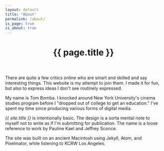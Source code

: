 ```yaml
---
layout: default
title: "About"
permalink: /about/
is_page: true
is_about: true
---
```


<header><h1>{{ page.title }}</h1></header>

There are quite a few critics online who are smart and skilled and say interesting things. This website is my attempt to join them. I made it for fun, but also to express ideas I don't see routinely expressed.

My name is Tom Bomba. I knocked around New York University's cinema studies program before I "dropped out of college to get an education." I've spent my time since producing various forms of digital media.

_{{ site.title }}_ is intentionally basic. The design is a sorta mental note to myself not to write as if I'm submitting for publication. The name is a loose reference to work by Pauline Kael and Jeffrey Sconce.

The site was built on an ancient Macintosh using Jekyll, Atom, and Pixelmator, while listening to KCRW Los Angeles.
